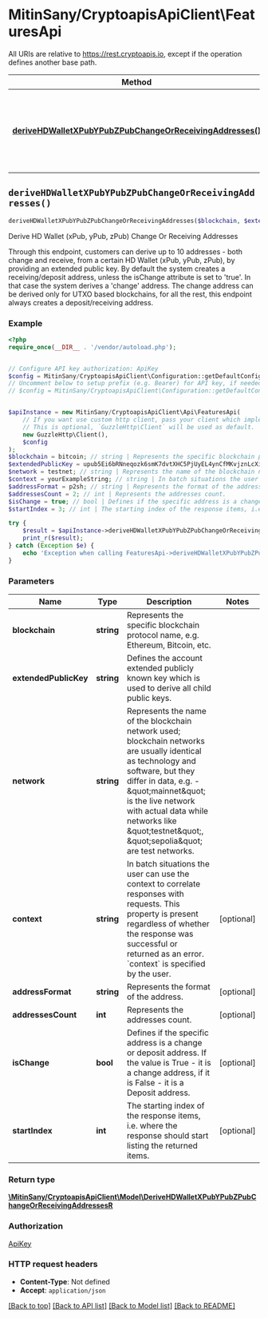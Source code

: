 # MitinSany/CryptoapisApiClient\FeaturesApi

All URIs are relative to https://rest.cryptoapis.io, except if the operation defines another base path.

| Method | HTTP request | Description |
| ------------- | ------------- | ------------- |
| [**deriveHDWalletXPubYPubZPubChangeOrReceivingAddresses()**](FeaturesApi.md#deriveHDWalletXPubYPubZPubChangeOrReceivingAddresses) | **GET** /utils/{blockchain}/{network}/xpubs/{extendedPublicKey}/derive-addresses | Derive HD Wallet (xPub, yPub, zPub) Change Or Receiving Addresses |


## `deriveHDWalletXPubYPubZPubChangeOrReceivingAddresses()`

```php
deriveHDWalletXPubYPubZPubChangeOrReceivingAddresses($blockchain, $extendedPublicKey, $network, $context, $addressFormat, $addressesCount, $isChange, $startIndex): \MitinSany/CryptoapisApiClient\Model\DeriveHDWalletXPubYPubZPubChangeOrReceivingAddressesR
```

Derive HD Wallet (xPub, yPub, zPub) Change Or Receiving Addresses

Through this endpoint, customers can derive up to 10 addresses - both change and receive, from a certain HD Wallet (xPub, yPub, zPub), by providing an extended public key. By default the system creates a receiving/deposit address, unless the isChange attribute is set to 'true'. In that case the system derives a 'change' address. The change address can be derived only for UTXO based blockchains, for all the rest, this endpoint always creates a deposit/receiving address.

### Example

```php
<?php
require_once(__DIR__ . '/vendor/autoload.php');


// Configure API key authorization: ApiKey
$config = MitinSany/CryptoapisApiClient\Configuration::getDefaultConfiguration()->setApiKey('x-api-key', 'YOUR_API_KEY');
// Uncomment below to setup prefix (e.g. Bearer) for API key, if needed
// $config = MitinSany/CryptoapisApiClient\Configuration::getDefaultConfiguration()->setApiKeyPrefix('x-api-key', 'Bearer');


$apiInstance = new MitinSany/CryptoapisApiClient\Api\FeaturesApi(
    // If you want use custom http client, pass your client which implements `GuzzleHttp\ClientInterface`.
    // This is optional, `GuzzleHttp\Client` will be used as default.
    new GuzzleHttp\Client(),
    $config
);
$blockchain = bitcoin; // string | Represents the specific blockchain protocol name, e.g. Ethereum, Bitcoin, etc.
$extendedPublicKey = upub5Ei6bRNneqozk6smK7dvtXHC5PjUyEL4ynCfMKvjznLcXi9DQaikETzQjHvJC43XexMvQs64jxB1njMjCHpRZ4xQWAmv3ge9cVtjfsHmbvQ; // string | Defines the account extended publicly known key which is used to derive all child public keys.
$network = testnet; // string | Represents the name of the blockchain network used; blockchain networks are usually identical as technology and software, but they differ in data, e.g. - \"mainnet\" is the live network with actual data while networks like \"testnet\", \"sepolia\" are test networks.
$context = yourExampleString; // string | In batch situations the user can use the context to correlate responses with requests. This property is present regardless of whether the response was successful or returned as an error. `context` is specified by the user.
$addressFormat = p2sh; // string | Represents the format of the address.
$addressesCount = 2; // int | Represents the addresses count.
$isChange = true; // bool | Defines if the specific address is a change or deposit address. If the value is True - it is a change address, if it is False - it is a Deposit address.
$startIndex = 3; // int | The starting index of the response items, i.e. where the response should start listing the returned items.

try {
    $result = $apiInstance->deriveHDWalletXPubYPubZPubChangeOrReceivingAddresses($blockchain, $extendedPublicKey, $network, $context, $addressFormat, $addressesCount, $isChange, $startIndex);
    print_r($result);
} catch (Exception $e) {
    echo 'Exception when calling FeaturesApi->deriveHDWalletXPubYPubZPubChangeOrReceivingAddresses: ', $e->getMessage(), PHP_EOL;
}
```

### Parameters

| Name | Type | Description  | Notes |
| ------------- | ------------- | ------------- | ------------- |
| **blockchain** | **string**| Represents the specific blockchain protocol name, e.g. Ethereum, Bitcoin, etc. | |
| **extendedPublicKey** | **string**| Defines the account extended publicly known key which is used to derive all child public keys. | |
| **network** | **string**| Represents the name of the blockchain network used; blockchain networks are usually identical as technology and software, but they differ in data, e.g. - \&quot;mainnet\&quot; is the live network with actual data while networks like \&quot;testnet\&quot;, \&quot;sepolia\&quot; are test networks. | |
| **context** | **string**| In batch situations the user can use the context to correlate responses with requests. This property is present regardless of whether the response was successful or returned as an error. &#x60;context&#x60; is specified by the user. | [optional] |
| **addressFormat** | **string**| Represents the format of the address. | [optional] |
| **addressesCount** | **int**| Represents the addresses count. | [optional] |
| **isChange** | **bool**| Defines if the specific address is a change or deposit address. If the value is True - it is a change address, if it is False - it is a Deposit address. | [optional] |
| **startIndex** | **int**| The starting index of the response items, i.e. where the response should start listing the returned items. | [optional] |

### Return type

[**\MitinSany/CryptoapisApiClient\Model\DeriveHDWalletXPubYPubZPubChangeOrReceivingAddressesR**](../Model/DeriveHDWalletXPubYPubZPubChangeOrReceivingAddressesR.md)

### Authorization

[ApiKey](../../README.md#ApiKey)

### HTTP request headers

- **Content-Type**: Not defined
- **Accept**: `application/json`

[[Back to top]](#) [[Back to API list]](../../README.md#endpoints)
[[Back to Model list]](../../README.md#models)
[[Back to README]](../../README.md)
